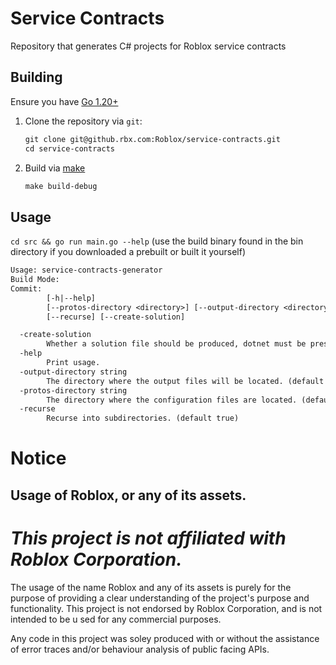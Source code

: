 # Service Contracts

Repository that generates C# projects for Roblox service contracts

## Building

Ensure you have [Go 1.20+](https://go.dev/dl/)

1. Clone the repository via `git`:

    ```txt
    git clone git@github.rbx.com:Roblox/service-contracts.git
    cd service-contracts
    ```

2. Build via [make](https://www.gnu.org/software/make/)

    ```txt
    make build-debug
    ```

## Usage

`cd src && go run main.go --help` (use the build binary found in the bin directory if you downloaded a prebuilt or built it yourself)

```txt
Usage: service-contracts-generator
Build Mode: 
Commit:  
        [-h|--help]
        [--protos-directory <directory>] [--output-directory <directory>]
        [--recurse] [--create-solution]

  -create-solution
        Whether a solution file should be produced, dotnet must be present on the system. (default true)
  -help
        Print usage.
  -output-directory string
        The directory where the output files will be located. (default "./out")
  -protos-directory string
        The directory where the configuration files are located. (default "./protos")
  -recurse
        Recurse into subdirectories. (default true)
```
# Notice

## Usage of Roblox, or any of its assets.

# ***This project is not affiliated with Roblox Corporation.***

The usage of the name Roblox and any of its assets is purely for the purpose of providing a clear understanding of the project's purpose and functionality. This project is not endorsed by Roblox Corporation, and is not intended to be u
sed for any commercial purposes.

Any code in this project was soley produced with or without the assistance of error traces and/or behaviour analysis of public facing APIs.
